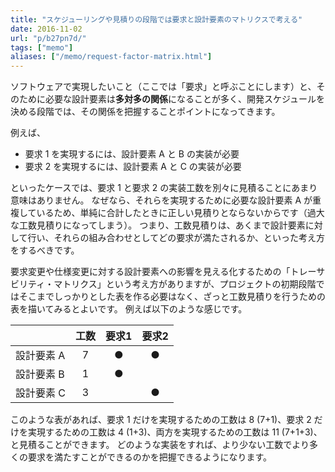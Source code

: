 ```yaml
---
title: "スケジューリングや見積りの段階では要求と設計要素のマトリクスで考える"
date: 2016-11-02
url: "p/b27pn7d/"
tags: ["memo"]
aliases: ["/memo/request-factor-matrix.html"]
---
```



ソフトウェアで実現したいこと（ここでは「要求」と呼ぶことにします）と、そのために必要な設計要素は**多対多の関係**になることが多く、開発スケジュールを決める段階では、その関係を把握することポイントになってきます。

例えば、

- 要求 1 を実現するには、設計要素 A と B の実装が必要
- 要求 2 を実現するには、設計要素 A と C の実装が必要

といったケースでは、要求 1 と要求 2 の実装工数を別々に見積ることにあまり意味はありません。
なぜなら、それらを実現するために必要な設計要素 A が重複しているため、単純に合計したときに正しい見積りとならないからです（過大な工数見積りになってしまう）。
つまり、工数見積りは、あくまで設計要素に対して行い、それらの組み合わせとしてどの要求が満たされるか、といった考え方をするべきです。

要求変更や仕様変更に対する設計要素への影響を見える化するための「トレーサビリティ・マトリクス」という考え方がありますが、プロジェクトの初期段階ではそこまでしっかりとした表を作る必要はなく、ざっと工数見積りを行うための表を描いてみるとよいです。
例えば以下のような感じです。

|      | 工数 | 要求1 | 要求2 |
| ---- | :----: | :----: | :----: |
| 設計要素 A |  7  | ● | ● |
| 設計要素 B |  1  | ● |   |
| 設計要素 C |  3  |   | ● |

このような表があれば、要求 1 だけを実現するための工数は 8 (7+1)、要求 2 だけを実現するための工数は 4 (1+3)、両方を実現するための工数は 11 (7+1+3)、と見積ることができます。
どのような実装をすれば、より少ない工数でより多くの要求を満たすことができるのかを把握できるようになります。


